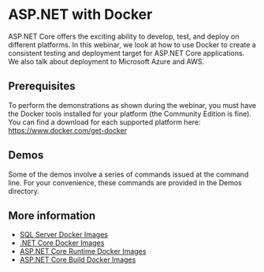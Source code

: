 # ASP.NET with Docker

ASP.NET Core offers the exciting ability to develop, test, and deploy on different platforms. In this webinar, we look at how to use Docker to create a consistent testing and deployment target for ASP.NET Core applications. We also talk about deployment to Microsoft Azure and AWS.

## Prerequisites

To perform the demonstrations as shown during the webinar, you must have the Docker tools installed for your platform (the Community Edition is fine). You can find a download for each supported platform here: https://www.docker.com/get-docker

## Demos

Some of the demos involve a series of commands issued at the command line. For your convenience, these commands are provided in the Demos directory.

## More information
- [SQL Server Docker Images](https://hub.docker.com/r/microsoft/mssql-server-linux/)
- [.NET Core Docker Images](https://hub.docker.com/r/microsoft/dotnet/)
- [ASP.NET Core Runtime Docker Images](https://hub.docker.com/r/microsoft/aspnetcore/)
- [ASP.NET Core Build Docker Images](https://hub.docker.com/r/microsoft/aspnetcore-build/)